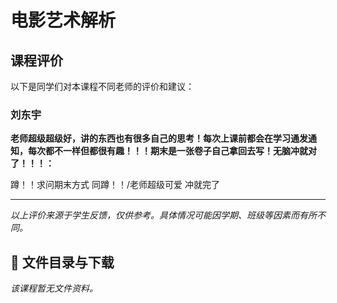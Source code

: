 # 电影艺术解析

## 课程评价

以下是同学们对本课程不同老师的评价和建议：

### 刘东宇

**老师超级超级好，讲的东西也有很多自己的思考！每次上课前都会在学习通发通知，每次都不一样但都很有趣！！！期末是一张卷子自己拿回去写！无脑冲就对了！！！：**

蹲！！求问期末方式  同蹲！！/老师超级可爱 冲就完了

---

*以上评价来源于学生反馈，仅供参考。具体情况可能因学期、班级等因素而有所不同。*
## 📄 文件目录与下载

_该课程暂无文件资料。_
